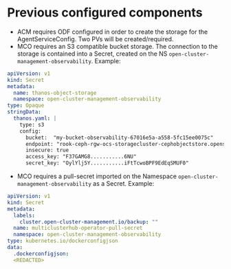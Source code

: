
# Previous configured components

   * ACM requires ODF configured in order to create the storage for the AgentServiceConfig. Two PVs will be created/required.
   * MCO requires an S3 compatible bucket storage. The connection to the storage is contained into a Secret, created on the NS `open-cluster-management-observability`. Example:

```yaml
apiVersion: v1
kind: Secret
metadata:
  name: thanos-object-storage
  namespace: open-cluster-management-observability
type: Opaque
stringData:
  thanos.yaml: |
    type: s3
    config:
      bucket:  "my-bucket-observability-67016e5a-a558-5fc15ee0075c"
      endpoint: "rook-ceph-rgw-ocs-storagecluster-cephobjectstore.openshift-storage.svc"
      insecure: true
      access_key: "F37GAMG8...........6NU"
      secret_key: "OylYlj5Y...........iFtTcwoBPF9EdEqSMUF0"
```
   * MCO requires a pull-secret imported on the Namespace `open-cluster-management-observability` as a Secret. Example:
  
```yaml
apiVersion: v1
kind: Secret
metadata:
  labels:
    cluster.open-cluster-management.io/backup: ""
  name: multiclusterhub-operator-pull-secret
  namespace: open-cluster-management-observability
type: kubernetes.io/dockerconfigjson
data:
  .dockerconfigjson: 
  <REDACTED>
```
